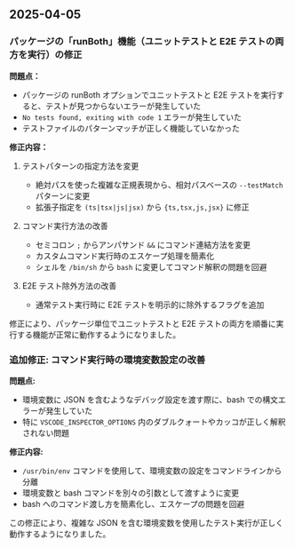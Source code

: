 ## 2025-04-05

### パッケージの「runBoth」機能（ユニットテストと E2E テストの両方を実行）の修正

**問題点：**

- パッケージの runBoth オプションでユニットテストと E2E テストを実行すると、テストが見つからないエラーが発生していた
- `No tests found, exiting with code 1` エラーが発生していた
- テストファイルのパターンマッチが正しく機能していなかった

**修正内容：**

1. テストパターンの指定方法を変更
   - 絶対パスを使った複雑な正規表現から、相対パスベースの `--testMatch` パターンに変更
   - 拡張子指定を `(ts|tsx|js|jsx)` から `{ts,tsx,js,jsx}` に修正
2. コマンド実行方法の改善

   - セミコロン `;` からアンパサンド `&&` にコマンド連結方法を変更
   - カスタムコマンド実行時のエスケープ処理を簡素化
   - シェルを `/bin/sh` から `bash` に変更してコマンド解釈の問題を回避

3. E2E テスト除外方法の改善
   - 通常テスト実行時に E2E テストを明示的に除外するフラグを追加

修正により、パッケージ単位でユニットテストと E2E テストの両方を順番に実行する機能が正常に動作するようになりました。

### 追加修正: コマンド実行時の環境変数設定の改善

**問題点:**

- 環境変数に JSON を含むようなデバッグ設定を渡す際に、bash での構文エラーが発生していた
- 特に `VSCODE_INSPECTOR_OPTIONS` 内のダブルクォートやカッコが正しく解釈されない問題

**修正内容:**

- `/usr/bin/env` コマンドを使用して、環境変数の設定をコマンドラインから分離
- 環境変数と bash コマンドを別々の引数として渡すように変更
- bash へのコマンド渡し方を簡素化し、エスケープの問題を回避

この修正により、複雑な JSON を含む環境変数を使用したテスト実行が正しく動作するようになりました。
